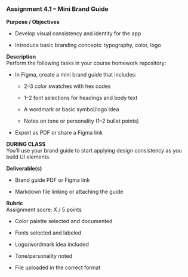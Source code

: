 ### **Assignment 4.1 – Mini Brand Guide**

**Purpose / Objectives**

* Develop visual consistency and identity for the app

* Introduce basic branding concepts: typography, color, logo

**Description**  
 Perform the following tasks in your course homework repository:

* In Figma, create a mini brand guide that includes:

  * 2–3 color swatches with hex codes

  * 1–2 font selections for headings and body text

  * A wordmark or basic symbol/logo idea

  * Notes on tone or personality (1–2 bullet points)

* Export as PDF or share a Figma link

**DURING CLASS**  
 You’ll use your brand guide to start applying design consistency as you build UI elements.

**Deliverable(s)**

* Brand guide PDF or Figma link

* Markdown file linking or attaching the guide

**Rubric**  
 Assignment score: X / 5 points

* Color palette selected and documented

* Fonts selected and labeled

* Logo/wordmark idea included

* Tone/personality noted

* File uploaded in the correct format

